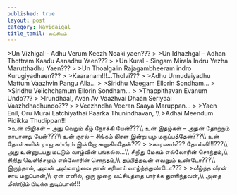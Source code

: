 ```yaml
---
published: true
layout: post
category: kavidaigal
title_tamil: லட்சியம்
---
```



<div id="english-poem">
>Un Vizhigal - Adhu Verum Keezh Noaki yaen???
>
>Un Idhazhgal - Adhan Thottram Kaadu Aanadhu Yaen???
>
>Un Kural - Singam Mirala Indru Yezha Marutthadhu Yaen???
>
>Un Thoalgalin Rajagambheeram indro Kurugiyadhaen???
>
>Kaaranam!!!...Tholvi???
>
>Adhu Unnudaiyadhu Mattum Vaazhvin Pangu Alla...
>
>Siridhu Maegam Ellorin Sondham...
>
>Siridhu Velichchamum Ellorin Sondham...
>
>Thappithavan Evanum Undo???
>
>Irundhaal, Avan Av Vaazhvai Dhaan Seriyaai Vaazhdhadhundo???
>
>Veezhndha Veeran Saaya Maruppan...
>
>Yaen Enil, Oru Murai Latchiyathai Paarka Thunindhavan, \\
>Adhai Meendum Pidikka Thudippan!!!
</div>
<div id="tamil-poem">
>உன் விழிகள் – அது வெறும் கீழ் நோக்கி யேன்???\\
உன் இதழ்கள் – அதன் தோற்றம் காடானது யேன்???\\
உன் குரல் – சிங்கம் மிரள இன்று யழ மருப்பத்தேன்???\\
உன் தோள்களின் ராஜ கம்பீரம் இன்றோ கூறுகியதேன்???
>
>காரணம்???  தோல்வி!!!???\\
அது உன்னுடயது மட்டும் வாழ்வின் பங்கல்ல...\\
சிறிது மேகம் எல்லோரின் சொந்தம்,\\
சிறிது வெளிச்சமும் எல்லோரின் சொந்தம்,\\
தப்பித்தவன் எவனும் உண்டோ???\\
இருந்தால், அவன் அவ்வாழ்வை தான் சரியாய் வாழ்ந்த்துண்டோ???
>
>வீழ்ந்த வீரன் சாய மறுப்பான்,\\
ஏன் எனில், ஒரு முறை லட்சியத்தை பார்க்க துணிந்தவன்,\\
அதை மீண்டும் பிடிக்க துடிப்பான்!!!

</div>
